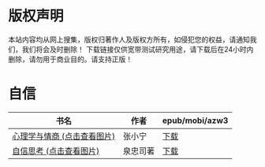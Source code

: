 # 版权声明

本站内容均从网上搜集，版权归著作人及版权方所有，如侵犯您的权益，请通知我们，我们将会及时删除！ 下载链接仅供宽带测试研究用途，请下载后在24小时内删除，请勿用于商业目的。请支持正版！

# 自信

| 书名 | 作者 | epub/mobi/azw3 |
| --- | --- | --- |
| [心理学与情商 (点击查看图片)](https://www.dushupai.com/attachment/2024/06/08/cb36bb33d99b1118.jpg) | 张小宁 | [下载](https://url89.ctfile.com/f/31084289-1357052866-70ecf0?p=8866) |
| [自信思考 (点击查看图片)](https://www.dushupai.com/attachment/2024/06/04/e3dc94f8027c3698.jpg) | 泉忠司著 | [下载](https://url89.ctfile.com/f/31084289-1357021117-3cead4?p=8866) |
